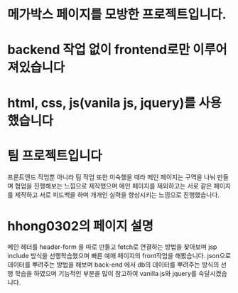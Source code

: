 # 메가박스 페이지를 모방한 프로젝트입니다.
# backend 작업 없이 frontend로만 이루어져있습니다
# html, css, js(vanila js, jquery)를 사용했습니다
# 팀 프로젝트입니다

프론트엔드 작업뿐 아니라 팀 작업 또한 미숙했을 때라 메인 페이지는 구역을 나눠 만들며 협업을 진행해보는 느낌으로 제작했으며
메인 페이지를 제외하고는 서로 같은 페이지를 제작하고 서로 피드백을 하며 개개인 실력을 향상시키는 느낌으로 진행했습니다.


# hhong0302의 페이지 설명
메인 헤더를 header-form 을 따로 만들고 fetch로 연결하는 방법을 찾아보며 jsp include 방식을 선행학습했으며 빠른 예매 페이지의 front작업을 해봤습니다. json으로 데이터를 뿌려주는 방법을 해보며 back-end 에서 db의 데이터를 뿌려주는 방식의 선행 학습을 하였으며 기능적인 부분을 많이 참고하여 vanilla js와 jquery를 숙달시켰습니다.
